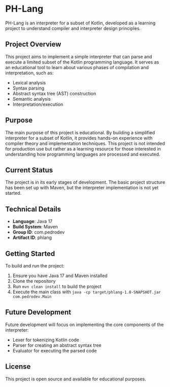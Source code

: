 # PH-Lang

PH-Lang is an interpreter for a subset of Kotlin, developed as a learning project to understand compiler and interpreter design principles.

## Project Overview

This project aims to implement a simple interpreter that can parse and execute a limited subset of the Kotlin programming language. It serves as an educational tool to learn about various phases of compilation and interpretation, such as:

- Lexical analysis
- Syntax parsing
- Abstract syntax tree (AST) construction
- Semantic analysis
- Interpretation/execution

## Purpose

The main purpose of this project is educational. By building a simplified interpreter for a subset of Kotlin, it provides hands-on experience with compiler theory and implementation techniques. This project is not intended for production use but rather as a learning resource for those interested in understanding how programming languages are processed and executed.

## Current Status

The project is in its early stages of development. The basic project structure has been set up with Maven, but the interpreter implementation is not yet started.

## Technical Details

- **Language**: Java 17
- **Build System**: Maven
- **Group ID**: com.pedrodev
- **Artifact ID**: phlang

## Getting Started

To build and run the project:

1. Ensure you have Java 17 and Maven installed
2. Clone the repository
3. Run `mvn clean install` to build the project
4. Execute the main class with `java -cp target/phlang-1.0-SNAPSHOT.jar com.pedrodev.Main`

## Future Development

Future development will focus on implementing the core components of the interpreter:
- Lexer for tokenizing Kotlin code
- Parser for creating an abstract syntax tree
- Evaluator for executing the parsed code

## License

This project is open source and available for educational purposes.